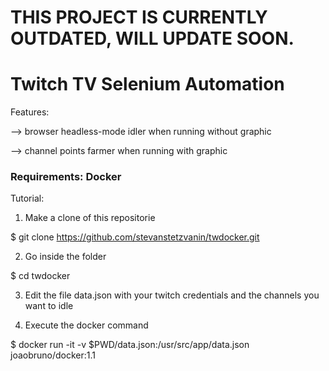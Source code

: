 # THIS PROJECT IS CURRENTLY OUTDATED, WILL UPDATE SOON.

# Twitch TV Selenium Automation

Features:

--> browser headless-mode idler when running without graphic

--> channel points farmer when running with graphic

### Requirements: Docker

Tutorial: 
1) Make a clone of this repositorie

$ git clone https://github.com/stevanstetzvanin/twdocker.git

2) Go inside the folder

$ cd twdocker

3) Edit the file data.json with your twitch credentials and the channels you want to idle

4) Execute the docker command

$ docker run -it  -v $PWD/data.json:/usr/src/app/data.json joaobruno/docker:1.1

